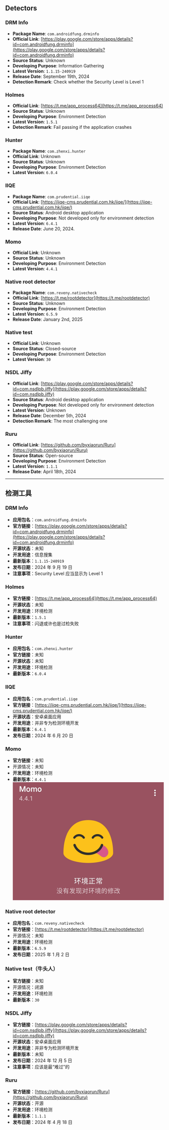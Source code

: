 ## Detectors

### DRM Info
- **Package Name**: ``com.androidfung.drminfo``
- **Official Link**: [https://play.google.com/store/apps/details?id=com.androidfung.drminfo](https://play.google.com/store/apps/details?id=com.androidfung.drminfo)
- **Source Status**: Unknown
- **Developing Purpose**: Information Gathering
- **Latest Version**: ``1.1.15-240919``
- **Release Date**: September 19th, 2024
- **Detection Remark**: Check whether the Security Level is Level 1

### Holmes
- **Official Link**: [https://t.me/app_process64](https://t.me/app_process64)
- **Source Status**: Unknown
- **Developing Purpose**: Environment Detection
- **Latest Version**: ``1.5.1``
- **Detection Remark**: Fail passing if the application crashes

### Hunter
- **Package Name**: ``com.zhenxi.hunter``
- **Official Link**: Unknown
- **Source Status**: Unknown
- **Developing Purpose**: Environment Detection
- **Latest Version**: ``6.0.4``

### IIQE
- **Package Name**: ``com.prudential.iiqe``
- **Official Link**: [https://iiqe-cms.prudential.com.hk/iiqe/](https://iiqe-cms.prudential.com.hk/iiqe/)
- **Source Status**: Android desktop application
- **Developing Purpose**: Not developed only for environment detection
- **Latest Version**: ``6.4.1``
- **Release Date**: June 20, 2024. 

### Momo
- **Official Link**: Unknown
- **Source Status**: Unknown
- **Developing Purpose**: Environment Detection
- **Latest Version**: ``4.4.1``

### Native root detector
- **Package Name**: ``com.reveny.nativecheck``
- **Official Link**: [https://t.me/rootdetector](https://t.me/rootdetector)
- **Source Status**: Unknown
- **Developing Purpose**: Environment Detection
- **Latest Version**: ``6.5.9``
- **Release Date**: January 2nd, 2025

### Native test
- **Official Link**: Unknown
- **Source Status**: Closed-source
- **Developing Purpose**: Environment Detection
- **Latest Version**: ``30``

### NSDL Jiffy
- **Official Link**: [https://play.google.com/store/apps/details?id=com.nsdlpb.jiffy](https://play.google.com/store/apps/details?id=com.nsdlpb.jiffy)
- **Source Status**: Android desktop application
- **Developing Purpose**: Not developed only for environment detection
- **Latest Version**: Unknown
- **Release Date**: December 5th, 2024
- **Detection Remark**: The most challenging one

### Ruru

- **Official Link**: [https://github.com/byxiaorun/Ruru](https://github.com/byxiaorun/Ruru)
- **Source Status**: Open-source
- **Developing Purpose**: Environment Detection
- **Latest Version**: ``1.1.1``
- **Release Date**: April 18th, 2024

---

## 检测工具

### DRM Info
- **应用包名**：``com.androidfung.drminfo``
- **官方链接**：[https://play.google.com/store/apps/details?id=com.androidfung.drminfo](https://play.google.com/store/apps/details?id=com.androidfung.drminfo)
- **开源状态**：未知
- **开发用途**：信息搜集
- **最新版本**：``1.1.15-240919``
- **发布日期**：2024 年 9 月 19 日
- **注意事项**：Security Level 应当显示为 Level 1

### Holmes
- **官方链接**：[https://t.me/app_process64](https://t.me/app_process64)
- **开源状态**：未知
- **开发用途**：环境检测
- **最新版本**：``1.5.1``
- **注意事项**：闪退或许也是过检失败

### Hunter
- **应用包名**：``com.zhenxi.hunter``
- **官方链接**：未知
- **开源状态**：未知
- **开发用途**：环境检测
- **最新版本**：``6.0.4``

### IIQE
- **应用包名**：``com.prudential.iiqe``
- **官方链接**：[https://iiqe-cms.prudential.com.hk/iiqe/](https://iiqe-cms.prudential.com.hk/iiqe/)
- **开源状态**：安卓桌面应用
- **开发用途**：并非专为检测环境开发
- **最新版本**：``6.4.1``
- **发布日期**：2024 年 6 月 20 日

### Momo
- **官方链接**：未知
- 开源情况：未知
- **开发用途**：环境检测
- **最新版本**：``4.4.1``
![momoNormalZH.jpg](momoNormalZH.jpg)

### Native root detector
- **应用包名**：``com.reveny.nativecheck``
- **官方链接**：[https://t.me/rootdetector](https://t.me/rootdetector)
- 开源情况：未知
- **开发用途**：环境检测
- **最新版本**：``6.5.9``
- **发布日期**：2025 年 1 月 2 日

### Native test（牛头人）
- **官方链接**：未知
- 开源情况：闭源
- **开发用途**：环境检测
- **最新版本**：``30``

### NSDL Jiffy
- **官方链接**：[https://play.google.com/store/apps/details?id=com.nsdlpb.jiffy](https://play.google.com/store/apps/details?id=com.nsdlpb.jiffy)
- **开源状态**：安卓桌面应用
- **开发用途**：并非专为检测环境开发
- **最新版本**：未知
- **发布日期**：2024 年 12 月 5 日
- **注意事项**：应该是最“难过”的

### Ruru

- **官方链接**：[https://github.com/byxiaorun/Ruru](https://github.com/byxiaorun/Ruru)
- **开源状态**：开源
- **开发用途**：环境检测
- **最新版本**：``1.1.1``
- **发布日期**：2024 年 4 月 18 日
